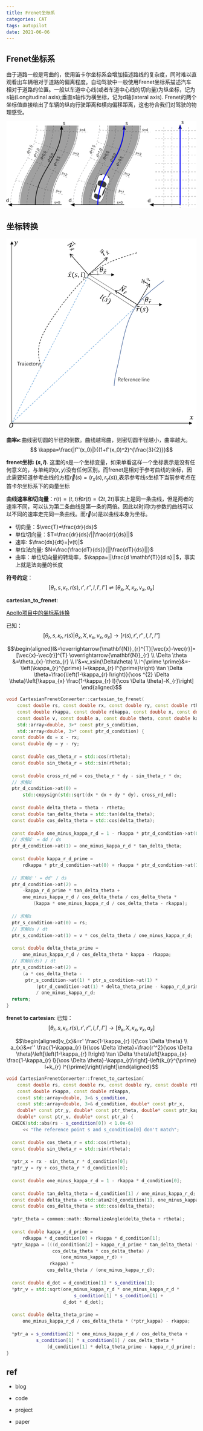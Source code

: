 ```yaml
---
title: Frenet坐标系
categories: CAT
tags: autopilot
date: 2021-06-06
---
```


## Frenet坐标系

由于道路一般是弯曲的，使用笛卡尔坐标系会增加描述路线的复杂度，同时难以直观看出车辆相对于道路的偏离程度。自动驾驶中一般使用Frenet坐标系描述汽车相对于道路的位置。一般以车道中心线(或者车道中心线的切向量)为纵坐标，记为s轴(Longitudinal axis);垂直s轴作为横坐标，记为d轴(lateral axis). Frenet的两个坐标值直接给出了车辆的纵向行驶距离和横向偏移距离，这也符合我们对驾驶的物理感受。

![frenet1](imgs/frenet1.svg)

## 坐标转换

![imgs/frenet2.png](imgs/frenet2.png)

**曲率$\kappa$**:曲线密切圆的半径的倒数。曲线越弯曲，则密切圆半径越小，曲率越大。
$$
\kappa=\frac{|f''(x_0)|}{(1+f'(x_0)^2)^{\frac{3}{2}}}$$


**frenet坐标: $(s,l)$**. 这里的s是一个坐标变量，如果单看这样一个坐标表示是没有任何意义的，与单纯的$(x,y)$没有任何区别。而frenet是相对于参考曲线的坐标，因此需要知道参考曲线的方程$\vec{r}(s)=(r_x(s),r_y(s))$,表示参考线s坐标下当前参考点在笛卡尔坐标系下的向量坐标

**曲线速率和切向量**：$r(t)=(t,t)$和$r(t)=(2t,2t)$事实上是同一条曲线，但是两者的速率不同，可以认为第二条曲线是第一条的两倍。因此以时间t为参数的曲线可以以不同的速率走完同一条曲线。而$\vec{r}(s)$是以曲线本身为坐标。
- 切向量：$\vec{T}=\frac{dr}{ds}$
- 单位切向量：$T=\frac{dr}{ds}/||\frac{dr}{ds}||$
- 速率: $\frac{ds}{dt}=|v(t)|$
- 单位法向量: $N=\frac{\frac{dT}{ds}}{||\frac{dT}{ds}||}$
- 曲率：单位切向量的转动率，$\kappa=||\frac{d \mathbf{T}}{d s}||$，事实上就是法向量的长度

**符号约定**：
$$[\theta_r,s,\kappa_r,r(s),r',r'',l,l',l'']\rightleftharpoons [\theta_x,X,\kappa_x,v_x,a_x]$$

**cartesian_to_frenet**:

[Apollo项目中的坐标系转换](https://blog.csdn.net/davidhopper/article/details/79162385)

已知：$$[\theta_r,s,\kappa_r,r(s) | \theta_x,X,\kappa_x,v_x,a_x ] \rightarrow [r(s),r',r'',l,l',l'']$$

$$\begin{aligned}l&=\overrightarrow{\mathbf{N}}_{r}^{T}[\vec{x}-\vec{r}]=[\vec{x}-\vec{r}]^{T} \overrightarrow{\mathbf{N}}_{r}  \\
\Delta \theta &=\theta_{x}-\theta_{r}   \\
l'&=v_xsin(\Delta\theta)    \\
l^{\prime \prime}&=-\left(\kappa_{r}^{\prime} l+\kappa_{r} l^{\prime}\right) \tan \Delta \theta+\frac{\left(1-\kappa_{r} l\right)}{\cos ^{2} \Delta \theta}\left[\kappa_{x} \frac{1-\kappa_{r} l}{\cos \Delta \theta}-K_{r}\right]
\end{aligned}$$

```c++
void CartesianFrenetConverter::cartesian_to_frenet(
    const double rs, const double rx, const double ry, const double rtheta,
    const double rkappa, const double rdkappa, const double x, const double y,
    const double v, const double a, const double theta, const double kappa,
    std::array<double, 3>* const ptr_s_condition,
    std::array<double, 3>* const ptr_d_condition) {
  const double dx = x - rx;
  const double dy = y - ry;

  const double cos_theta_r = std::cos(rtheta);
  const double sin_theta_r = std::sin(rtheta);

  const double cross_rd_nd = cos_theta_r * dy - sin_theta_r * dx;
  // 求解d
  ptr_d_condition->at(0) =
      std::copysign(std::sqrt(dx * dx + dy * dy), cross_rd_nd);

  const double delta_theta = theta - rtheta;
  const double tan_delta_theta = std::tan(delta_theta);
  const double cos_delta_theta = std::cos(delta_theta);

  const double one_minus_kappa_r_d = 1 - rkappa * ptr_d_condition->at(0);
  // 求解d' = dd / ds
  ptr_d_condition->at(1) = one_minus_kappa_r_d * tan_delta_theta;

  const double kappa_r_d_prime =
      rdkappa * ptr_d_condition->at(0) + rkappa * ptr_d_condition->at(1);

  // 求解d'' = dd' / ds
  ptr_d_condition->at(2) =
      -kappa_r_d_prime * tan_delta_theta +
      one_minus_kappa_r_d / cos_delta_theta / cos_delta_theta *
          (kappa * one_minus_kappa_r_d / cos_delta_theta - rkappa);

  // 求解s
  ptr_s_condition->at(0) = rs;
  // 求解ds / dt
  ptr_s_condition->at(1) = v * cos_delta_theta / one_minus_kappa_r_d;

  const double delta_theta_prime =
      one_minus_kappa_r_d / cos_delta_theta * kappa - rkappa;
  // 求解d(ds) / dt
  ptr_s_condition->at(2) =
      (a * cos_delta_theta -
       ptr_s_condition->at(1) * ptr_s_condition->at(1) *
           (ptr_d_condition->at(1) * delta_theta_prime - kappa_r_d_prime)) 
           / one_minus_kappa_r_d;
  return;
}

```

**frenet to cartesian**:
已知：$$[\theta_r,s,\kappa_r,r(s),r',r'',l,l',l''] \rightarrow [\theta_x,X,\kappa_x,v_x,a_x]$$

$$\begin{aligned}v_{x}&=r' \frac{1-\kappa_{r} l}{\cos \Delta \theta}   \\
a_{x}&=r'' \frac{1-\kappa_{r} l}{\cos \Delta \theta}+\frac{r'^2}{\cos \Delta \theta}\left[\left(1-\kappa_{r} l\right) \tan \Delta \theta\left[\kappa_{x} \frac{1-\kappa_{r} l}{\cos \Delta \theta}-\kappa_{r}\right]-\left(k_{r}^{\prime} l+k_{r} l^{\prime}\right)\right]\end{aligned}$$


```c++
void CartesianFrenetConverter::frenet_to_cartesian(
    const double rs, const double rx, const double ry, const double rtheta,
    const double rkappa, const double rdkappa,
    const std::array<double, 3>& s_condition,
    const std::array<double, 3>& d_condition, double* const ptr_x,
    double* const ptr_y, double* const ptr_theta, double* const ptr_kappa,
    double* const ptr_v, double* const ptr_a) {
  CHECK(std::abs(rs - s_condition[0]) < 1.0e-6)
      << "The reference point s and s_condition[0] don't match";

  const double cos_theta_r = std::cos(rtheta);
  const double sin_theta_r = std::sin(rtheta);

  *ptr_x = rx - sin_theta_r * d_condition[0];
  *ptr_y = ry + cos_theta_r * d_condition[0];

  const double one_minus_kappa_r_d = 1 - rkappa * d_condition[0];

  const double tan_delta_theta = d_condition[1] / one_minus_kappa_r_d;
  const double delta_theta = std::atan2(d_condition[1], one_minus_kappa_r_d);
  const double cos_delta_theta = std::cos(delta_theta);

  *ptr_theta = common::math::NormalizeAngle(delta_theta + rtheta);

  const double kappa_r_d_prime =
      rdkappa * d_condition[0] + rkappa * d_condition[1];
  *ptr_kappa = (((d_condition[2] + kappa_r_d_prime * tan_delta_theta) *
                 cos_delta_theta * cos_delta_theta) /
                    (one_minus_kappa_r_d) +
                rkappa) *
               cos_delta_theta / (one_minus_kappa_r_d);

  const double d_dot = d_condition[1] * s_condition[1];
  *ptr_v = std::sqrt(one_minus_kappa_r_d * one_minus_kappa_r_d *
                         s_condition[1] * s_condition[1] +
                     d_dot * d_dot);

  const double delta_theta_prime =
      one_minus_kappa_r_d / cos_delta_theta * (*ptr_kappa) - rkappa;

  *ptr_a = s_condition[2] * one_minus_kappa_r_d / cos_delta_theta +
           s_condition[1] * s_condition[1] / cos_delta_theta *
               (d_condition[1] * delta_theta_prime - kappa_r_d_prime);
}

```




## ref

- blog
    
- code
- project
- paper

